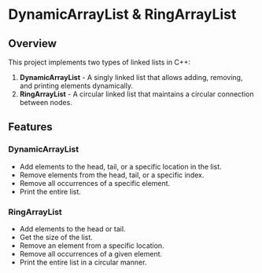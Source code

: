 # DynamicArrayList & RingArrayList

## Overview
This project implements two types of linked lists in C++:
1. **DynamicArrayList** - A singly linked list that allows adding, removing, and printing elements dynamically.
2. **RingArrayList** - A circular linked list that maintains a circular connection between nodes.

## Features
### DynamicArrayList
- Add elements to the head, tail, or a specific location in the list.
- Remove elements from the head, tail, or a specific index.
- Remove all occurrences of a specific element.
- Print the entire list.
### RingArrayList
- Add elements to the head or tail.
- Get the size of the list.
- Remove an element from a specific location.
- Remove all occurrences of a given element.
- Print the entire list in a circular manner.
